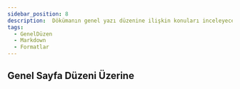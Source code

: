 ```yaml
---
sidebar_position: 8
description:  Dökümanın genel yazı düzenine ilişkin konuları inceleyeceğiz
tags:
  - GenelDüzen
  - Markdown
  - Formatlar
---
```

## Genel Sayfa Düzeni Üzerine
